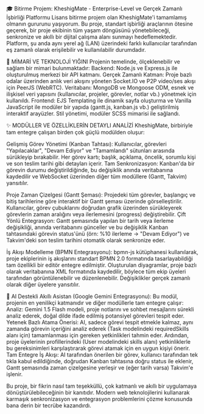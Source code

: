 🎓 Bitirme Projem: KheshigMate - Enterprise-Level ve Gerçek Zamanlı İşbirliği Platformu Lisans bitirme projem olan KheshigMate'i tamamlamış olmanın gururunu yaşıyorum. Bu proje, standart işbirliği araçlarının ötesine geçerek, bir proje ekibinin tüm yaşam döngüsünü yönetebileceği, senkronize ve akıllı bir dijital çalışma alanı sunmayı hedeflemektedir. Platform, şu anda aynı yerel ağ (LAN) üzerindeki farklı kullanıcılar tarafından eş zamanlı olarak erişilebilir ve kullanılabilir durumdadır.

🔩 MİMARİ VE TEKNOLOJİ YIĞINI Projenin temelinde, ölçeklenebilir ve sağlam bir mimari bulunmaktadır: Backend: Node.js ve Express.js ile oluşturulmuş merkezi bir API katmanı. Gerçek Zamanlı Katman: Proje bazlı odalar üzerinden anlık veri akışını yöneten Socket.IO ve P2P video/ses akışı için PeerJS (WebRTC). Veritabanı: MongoDB ve Mongoose ODM, esnek ve ilişkisel veri yapısını (kullanıcılar, projeler, görevler, notlar vb.) yönetmek için kullanıldı. Frontend: EJS Templating ile dinamik sayfa oluşturma ve Vanilla JavaScript ile modüler bir yapıda (gantt.js, kanban.js vb.) geliştirilmiş interaktif arayüzler. Stil yönetimi, modüler SCSS mimarisi ile sağlandı.

✨ MODÜLLER VE ÖZELLİKLERİN DETAYLI ANALİZİ KheshigMate, birbiriyle tam entegre çalışan birden çok güçlü modülden oluşur:

Gelişmiş Görev Yönetimi (Kanban Tahtası): Kullanıcılar, görevleri "Yapılacaklar", "Devam Ediyor" ve "Tamamlandı" sütunları arasında sürükleyip bırakabilir. Her görev kartı; başlık, açıklama, öncelik, sorumlu kişi ve son teslim tarihi gibi detayları içerir. Tam Senkronizasyon: Kanban'da bir görevin durumu değiştirildiğinde, bu değişiklik anında veritabanına kaydedilir ve WebSocket üzerinden diğer tüm modüllere (Gantt, Takvim) yansıtılır.

Proje Zaman Çizelgesi (Gantt Şeması): Projedeki tüm görevler, başlangıç ve bitiş tarihlerine göre interaktif bir Gantt şeması üzerinde görselleştirilir. Kullanıcılar, görev çubuklarını doğrudan grafik üzerinden sürükleyerek görevlerin zaman aralığını veya ilerlemesini (progress) değiştirebilir. Çift Yönlü Entegrasyon: Gantt şemasında yapılan bir tarih veya ilerleme değişikliği, anında veritabanını günceller ve bu değişiklik Kanban tahtasındaki görevin status'ünü (örn: %10 ilerleme -> "Devam Ediyor") ve Takvim'deki son teslim tarihini otomatik olarak senkronize eder.

İş Akışı Modelleme (BPMN Entegrasyonu): bpmn-js kütüphanesi kullanılarak, proje ekiplerinin iş akışlarını standart BPMN 2.0 formatında tasarlayabildiği tam özellikli bir editör entegre edilmiştir. Oluşturulan diyagramlar, proje bazlı olarak veritabanına XML formatında kaydedilir, böylece tüm ekip üyeleri tarafından görüntülenebilir ve düzenlenebilir. Değişiklikler gerçek zamanlı olarak diğer üyelere yansıtılır.

🧠 AI Destekli Akıllı Asistan (Google Gemini Entegrasyonu): Bu modül, projenin en yenilikçi katmanıdır ve diğer modüllerle tam entegre çalışır: Analiz: Gemini 1.5 Flash modeli, proje notlarını ve sohbet mesajlarını sürekli analiz ederek, doğal dilde ifade edilmiş potansiyel görevleri tespit eder. Yetenek Bazlı Atama Önerisi: AI, sadece görevi tespit etmekle kalmaz, aynı zamanda görevin içeriğini analiz ederek (Task modelindeki requiredSkills alanı için) tamamlanması için gereken yetkinlikleri tahmin eder. Ardından, proje üyelerinin profillerindeki (User modelindeki skills alanı) yetkinliklerle bu gereksinimleri karşılaştırarak görevi atamak için en uygun kişiyi önerir. Tam Entegre İş Akışı: AI tarafından önerilen bir görev, kullanıcı tarafından tek tıkla kabul edildiğinde, doğrudan Kanban tahtasına doğru status ile eklenir, Gantt şemasında zaman çizelgesine yerleşir ve (eğer tarih varsa) Takvim'e işlenir.

Bu proje, bir fikrin nasıl tam teşekküllü, çok katmanlı ve akıllı bir uygulamaya dönüştürülebileceğinin bir kanıtıdır. Modern web teknolojilerini kullanarak karmaşık senkronizasyon ve entegrasyon problemlerini çözme konusunda bana derin bir tecrübe kazandırdı.

